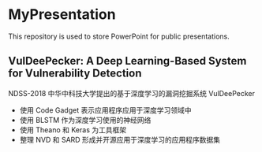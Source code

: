 # MyPresentation
This repository is used to store PowerPoint for public presentations.

## VulDeePecker: A Deep Learning-Based System for Vulnerability Detection
NDSS-2018 中华中科技大学提出的基于深度学习的漏洞挖掘系统 VulDeePecker
 
 - 使用 Code Gadget 表示应用程序应用于深度学习领域中
 - 使用 BLSTM 作为深度学习使用的神经网络
 - 使用 Theano 和 Keras 为工具框架
 - 整理 NVD 和 SARD 形成并开源应用于深度学习的应用程序数据集 

